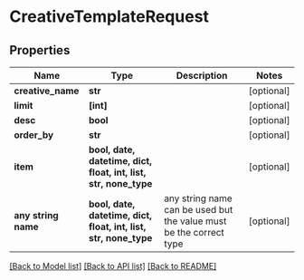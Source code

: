 # CreativeTemplateRequest


## Properties
Name | Type | Description | Notes
------------ | ------------- | ------------- | -------------
**creative_name** | **str** |  | [optional] 
**limit** | **[int]** |  | [optional] 
**desc** | **bool** |  | [optional] 
**order_by** | **str** |  | [optional] 
**item** | **bool, date, datetime, dict, float, int, list, str, none_type** |  | [optional] 
**any string name** | **bool, date, datetime, dict, float, int, list, str, none_type** | any string name can be used but the value must be the correct type | [optional]

[[Back to Model list]](../README.md#documentation-for-models) [[Back to API list]](../README.md#documentation-for-api-endpoints) [[Back to README]](../README.md)


